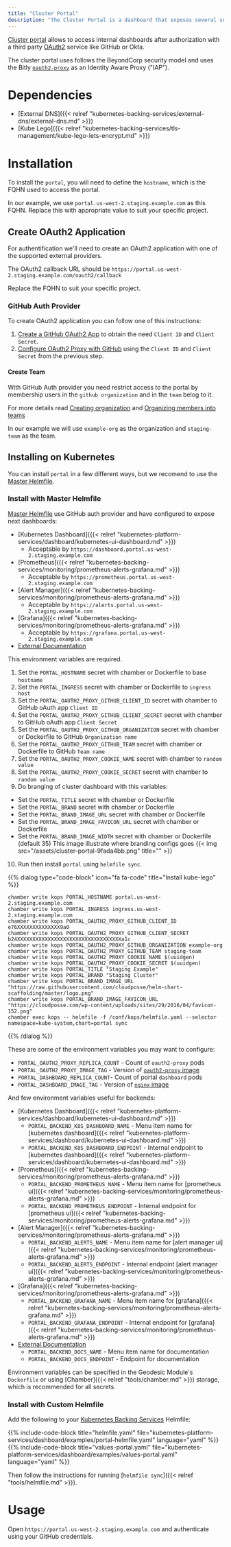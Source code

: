 ```yaml
---
title: "Cluster Portal"
description: "The Cluster Portal is a dashboard that exposes several services behind an OAuth2 proxy."
---
```


[Cluster portal](https://github.com/cloudposse/charts/tree/master/incubator/portal) allows to access
internal dashboards after authorization with a third party [OAuth2](https://en.wikipedia.org/wiki/OAuth) service like GitHub or Okta.

The cluster portal uses follows the BeyondCorp security model and uses the Bitly [`oauth2-proxy`](https://github.com/bitly/oauth2_proxy) as an Identity Aware Proxy ("IAP").

# Dependencies

* [External DNS]({{< relref "kubernetes-backing-services/external-dns/external-dns.md" >}})
* [Kube Lego]({{< relref "kubernetes-backing-services/tls-management/kube-lego-lets-encrypt.md" >}})

# Installation

To install the `portal`, you will need to define the `hostname`, which is the FQHN used to access the portal.

In our example, we use `portal.us-west-2.staging.example.com` as this FQHN. Replace this with appropriate value to suit your specific project.

## Create OAuth2 Application

For authentification we'll need to create an OAuth2 application with one of the supported external providers.

The OAuth2 callback URL should be `https://portal.us-west-2.staging.example.com/oauth2/callback`

Replace the FQHN to suit your specific project.

### GitHub Auth Provider

To create OAuth2 application you can follow one of this instructions:

1. [Create a GitHub OAuth2 App](https://developer.github.com/apps/building-oauth-apps/creating-an-oauth-app/) to obtain the need `Client ID` and `Client Secret`.
2. [Configure OAuth2 Proxy with GitHub](https://github.com/bitly/oauth2_proxy#github-auth-provider) using the `Client ID` and `Client Secret` from the previous step.

#### Create Team

With GitHub Auth provider you need restrict access to the portal by membership users
in the `github organization` and in the `team` belog to it.

For more details read [Creating organization](https://help.github.com/articles/creating-a-new-organization-from-scratch/)
and [Organizing members into teams](https://help.github.com/articles/organizing-members-into-teams/)

In our example we will use `example-org` as the organization and `staging-team` as the team.

## Installing on Kubernetes

You can install `portal` in a few different ways, but we recomend to use the [Master Helmfile](https://github.com/cloudposse/geodesic/blob/master/rootfs/conf/kops/helmfile.yaml).

### Install with Master Helmfile

[Master Helmfile](https://github.com/cloudposse/geodesic/blob/master/rootfs/conf/kops/helmfile.yaml)
use GitHub auth provider and have configured to expose next dashboards:

* [Kubernetes Dashboard]({{< relref "kubernetes-platform-services/dashboard/kubernetes-ui-dashboard.md" >}})
  - Acceptable by `https://dashboard.portal.us-west-2.staging.example.com`
* [Prometheus]({{< relref "kubernetes-backing-services/monitoring/prometheus-alerts-grafana.md" >}})
  - Acceptable by `https://prometheus.portal.us-west-2.staging.example.com`
* [Alert Manager]({{< relref "kubernetes-backing-services/monitoring/prometheus-alerts-grafana.md" >}})
  - Acceptable by `https://alerts.portal.us-west-2.staging.example.com`
* [Grafana]({{< relref "kubernetes-backing-services/monitoring/prometheus-alerts-grafana.md" >}})
  - Acceptable by `https://grafana.portal.us-west-2.staging.example.com`
* [External Documentation](https://docs.cloudposse.com)

This environment variables are required.

1. Set the `PORTAL_HOSTNAME` secret with chamber or Dockerfile to base `hostname`
2. Set the `PORTAL_INGRESS` secret with chamber or Dockerfile to `ingress host`
3. Set the `PORTAL_OAUTH2_PROXY_GITHUB_CLIENT_ID` secret with chamber to GitHub oAuth app `Client ID`
4. Set the `PORTAL_OAUTH2_PROXY_GITHUB_CLIENT_SECRET` secret with chamber to GitHub oAuth app `Client Secret`
5. Set the `PORTAL_OAUTH2_PROXY_GITHUB_ORGANIZATION` secret with chamber or Dockerfile to GitHub `Organization name`
6. Set the `PORTAL_OAUTH2_PROXY_GITHUB_TEAM` secret with chamber or Dockerfile to GitHub `Team name`
7. Set the `PORTAL_OAUTH2_PROXY_COOKIE_NAME` secret with chamber to `random value`
8. Set the `PORTAL_OAUTH2_PROXY_COOKIE_SECRET` secret with chamber to `random value`
9. Do branging of cluster dashboard with this variables:
  * Set the `PORTAL_TITLE` secret with chamber or Dockerfile
  * Set the `PORTAL_BRAND` secret with chamber or Dockerfile
  * Set the `PORTAL_BRAND_IMAGE_URL` secret with chamber or Dockerfile
  * Set the `PORTAL_BRAND_IMAGE_FAVICON_URL` secret with chamber or Dockerfile
  * Set the `PORTAL_BRAND_IMAGE_WIDTH` secret with chamber or Dockerfile (default 35)
This image illustrate where branding configs goes
{{< img src="/assets/cluster-portal-9fada4bb.png" title="" >}}

10. Run then install `portal` using `helmfile sync`.

{{% dialog type="code-block" icon="fa fa-code" title="Install kube-lego" %}}
```
chamber write kops PORTAL_HOSTNAME portal.us-west-2.staging.example.com
chamber write kops PORTAL_INGRESS ingress.us-west-2.staging.example.com
chamber write kops PORTAL_OAUTH2_PROXY_GITHUB_CLIENT_ID e76XXXXXXXXXXXXXX9a0
chamber write kops PORTAL_OAUTH2_PROXY_GITHUB_CLIENT_SECRET b24XXXXXXXXXXXXXXXXXXXXXXXXXXXXXXXXXXa1c
chamber write kops PORTAL_OAUTH2_PROXY_GITHUB_ORGANIZATION example-org
chamber write kops PORTAL_OAUTH2_PROXY_GITHUB_TEAM staging-team
chamber write kops PORTAL_OAUTH2_PROXY_COOKIE_NAME $(uuidgen)
chamber write kops PORTAL_OAUTH2_PROXY_COOKIE_SECRET $(uuidgen)
chamber write kops PORTAL_TITLE "Staging Example"
chamber write kops PORTAL_BRAND "Staging Cluster"
chamber write kops PORTAL_BRAND_IMAGE_URL "https://raw.githubusercontent.com/cloudposse/helm-chart-scaffolding/master/logo.png"
chamber write kops PORTAL_BRAND_IMAGE_FAVICON_URL "https://cloudposse.com/wp-content/uploads/sites/29/2016/04/favicon-152.png"
chamber exec kops -- helmfile -f /conf/kops/helmfile.yaml --selector namespace=kube-system,chart=portal sync
```
{{% /dialog %}}

These are some of the environment variables you may want to configure:

* `PORTAL_OAUTH2_PROXY_REPLICA_COUNT` - Count of `oauth2-proxy` pods
* `PORTAL_OAUTH2_PROXY_IMAGE_TAG` - Version of [`oauth2-proxy` image](https://hub.docker.com/r/cloudposse/oauth2-proxy/)
* `PORTAL_DASHBOARD_REPLICA_COUNT`- Count of portal `dashboard` pods
* `PORTAL_DASHBOARD_IMAGE_TAG` - Version of [`nginx` image](https://hub.docker.com/_/nginx/)

And few environment variables useful for backends:

* [Kubernetes Dashboard]({{< relref "kubernetes-platform-services/dashboard/kubernetes-ui-dashboard.md" >}})
  - `PORTAL_BACKEND_K8S_DASHBOARD_NAME` - Menu item name for [kubernetes dashboard]({{< relref "kubernetes-platform-services/dashboard/kubernetes-ui-dashboard.md" >}})
  - `PORTAL_BACKEND_K8S_DASHBOARD_ENDPOINT` - Internal endpoint to [kubernetes dashboard]({{< relref "kubernetes-platform-services/dashboard/kubernetes-ui-dashboard.md" >}})
* [Prometheus]({{< relref "kubernetes-backing-services/monitoring/prometheus-alerts-grafana.md" >}})
  - `PORTAL_BACKEND_PROMETHEUS_NAME` - Menu item name for [prometheus ui]({{< relref "kubernetes-backing-services/monitoring/prometheus-alerts-grafana.md" >}})
  - `PORTAL_BACKEND_PROMETHEUS_ENDPOINT` - Internal endpoint for [prometheus ui]({{< relref "kubernetes-backing-services/monitoring/prometheus-alerts-grafana.md" >}})
* [Alert Manager]({{< relref "kubernetes-backing-services/monitoring/prometheus-alerts-grafana.md" >}})
  - `PORTAL_BACKEND_ALERTS_NAME` - Menu item name for [alert manager ui]({{< relref "kubernetes-backing-services/monitoring/prometheus-alerts-grafana.md" >}})
  - `PORTAL_BACKEND_ALERTS_ENDPOINT` - Internal endpoint [alert manager ui]({{< relref "kubernetes-backing-services/monitoring/prometheus-alerts-grafana.md" >}})
* [Grafana]({{< relref "kubernetes-backing-services/monitoring/prometheus-alerts-grafana.md" >}})
  - `PORTAL_BACKEND_GRAFANA_NAME` - Menu item name for [grafana]({{< relref "kubernetes-backing-services/monitoring/prometheus-alerts-grafana.md" >}})
  - `PORTAL_BACKEND_GRAFANA_ENDPOINT` - Internal endpoint for [grafana]({{< relref "kubernetes-backing-services/monitoring/prometheus-alerts-grafana.md" >}})
* [External Documentation](https://docs.cloudposse.com)
  - `PORTAL_BACKEND_DOCS_NAME` - Menu item name for documentation
  - `PORTAL_BACKEND_DOCS_ENDPOINT` - Endpoint for documentation

Environment variables can be specified in the Geodesic Module's `Dockerfile` or using [Chamber]({{< relref "tools/chamber.md" >}}) storage, which is recommended for all secrets.

### Install with Custom Helmfile

Add the following to your [Kubernetes Backing Services](/kubernetes-backing-services) Helmfile:

{{% include-code-block  title="helmfile.yaml" file="kubernetes-platform-services/dashboard/examples/portal-helmfile.yaml" language="yaml" %}}
{{% include-code-block  title="values-portal.yaml" file="kubernetes-platform-services/dashboard/examples/values-portal.yaml" language="yaml" %}}

Then follow the instructions for running [`helmfile sync`]({{< relref "tools/helmfile.md" >}}).

# Usage

Open `https://portal.us-west-2.staging.example.com` and authenticate using your GitHub credentials.
